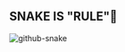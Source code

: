 ## SNAKE IS "RULE"🐍
<picture>
  <source media="(prefers-color-scheme: dark)" srcset="https://github.com/phonyvif/phonyvif/blob/output/github-contribution-grid-snake-dark.svg" />
  <source media="(prefers-color-scheme: light)" srcset="https://github.com/phonyvif/phonyvif/blob/output/github-contribution-grid-snake.svg" />
  <img alt="github-snake" src="https://github.com/phonyvif/phonyvif/blob/output/github-snake.svg" />
</picture>
<!--
**phonyvif/phonyvif** is a ✨ _special_ ✨ repository because its `README.md` (this file) appears on your GitHub profile.

Here are some ideas to get you started:

- 🔭 I’m currently working on ...
- 🌱 I’m currently learning ...
- 👯 I’m looking to collaborate on ...
- 🤔 I’m looking for help with ...
- 💬 Ask me about ...
- 📫 How to reach me: ...
- 😄 Pronouns: ...
- ⚡ Fun fact: ...
-->
